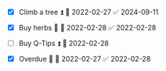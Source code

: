 - [x] Climb a tree ⏫ 📅 2022-02-27 ✅ 2024-09-11

- [x] Buy herbs 🔼 📅 2022-02-28 ✅ 2022-02-28

- [ ] Buy Q-Tips ⏫ 📅 2022-02-28

- [x] Overdue 🔼 📅 2022-02-27 ✅ 2022-02-28

